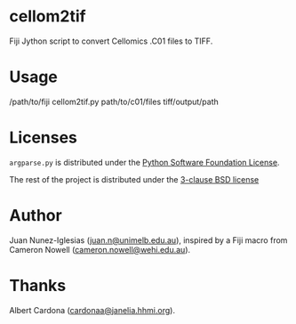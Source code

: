 cellom2tif
==========

Fiji Jython script to convert Cellomics .C01 files to TIFF.

# Usage

/path/to/fiji cellom2tif.py path/to/c01/files tiff/output/path

# Licenses

`argparse.py` is distributed under the [Python Software Foundation License](
http://opensource.org/licenses/Python-2.0).

The rest of the project is distributed under the [3-clause BSD license](
http://opensource.org/licenses/BSD-3-Clause)

# Author

Juan Nunez-Iglesias (juan.n@unimelb.edu.au), inspired by a Fiji macro from
Cameron Nowell (cameron.nowell@wehi.edu.au).

# Thanks

Albert Cardona (cardonaa@janelia.hhmi.org).

